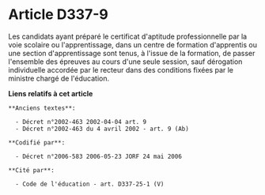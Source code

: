 # Article D337-9

Les candidats ayant préparé le certificat d'aptitude professionnelle par la voie scolaire ou l'apprentissage, dans un centre
de formation d'apprentis ou une section d'apprentissage sont tenus, à l'issue de la formation, de passer l'ensemble des
épreuves au cours d'une seule session, sauf dérogation individuelle accordée par le recteur dans des conditions fixées par le
ministre chargé de l'éducation.

**Liens relatifs à cet article**

	**Anciens textes**:

	  - Décret n°2002-463 2002-04-04 art. 9
	  - Décret n°2002-463 du 4 avril 2002 - art. 9 (Ab)

	**Codifié par**:

	  - Décret n°2006-583 2006-05-23 JORF 24 mai 2006

	**Cité par**:

	  - Code de l'éducation - art. D337-25-1 (V)
